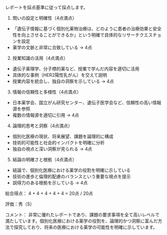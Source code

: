 レポートを採点基準に従って採点します。

1. 問いの設定と明確性（4点満点）
- 「遺伝子情報に基づく個別化薬物治療は、どのように患者の治療効果と安全性を向上させることができるか」という明確で具体的なリサーチクエスチョンを設定
- 薬学の文脈と非常に合致している
→ 4点

2. 授業知識の活用（4点満点）
- 遺伝子薬理学、分子標的薬など、授業で学んだ内容を適切に活用
- 具体的な事例（HER2陽性乳がん）を交えて説明
- 授業内容を統合し、独自の洞察を示している
→ 4点

3. 情報の信頼性と多様性（4点満点）
- 日本薬学会、国立がん研究センター、遺伝子医学会など、信頼性の高い情報源を参照
- 複数の情報源を適切に引用
→ 4点

4. 論理的思考と洞察（4点満点）
- 個別化医療の現状、将来展望、課題を論理的に構成
- 技術的可能性と社会的インパクトを明確に分析
- 独自の視点と深い洞察が見られる
→ 4点

5. 結論の明確さと根拠（4点満点）
- 結論で、個別化医療における薬学の役割を明確に示している
- 技術の進歩と倫理的配慮のバランスという重要な視点を提示
- 説得力のある根拠を示している
→ 4点

総合得点：
4 + 4 + 4 + 4 + 4 = 20点 / 20点

評価：秀（S）

コメント：
非常に優れたレポートであり、課題の要求事項を全て高いレベルで満たしています。個別化医療における薬学の役割を、論理的かつ洞察に富んだ方法で探究しており、将来の医療における薬学の可能性を明確に示しています。